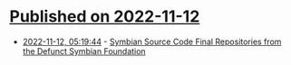 # [Published on 2022-11-12](index.md)

* [2022-11-12, 05:19:44](https://news.ycombinator.com/item?id=33570202) - [Symbian Source Code Final Repositories from the Defunct Symbian Foundation](https://github.com/SymbianSource/oss.FCL.sf.os.kernelhwsrv)
